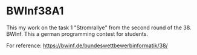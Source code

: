 # BWInf38A1

This my work on the task 1 "Stromrallye" from the second round of the 38. BWInf.
This a german programming contest for students.

For reference: https://bwinf.de/bundeswettbewerbinformatik/38/
